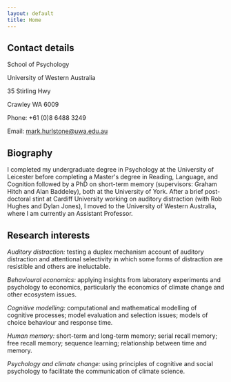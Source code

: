 ```yaml
---
layout: default
title: Home
---
```


## Contact details

<p>School of Psychology</p>
<p>University of Western Australia</p>
<p>35 Stirling Hwy</p>    
<p>Crawley WA 6009</p>
<p>Phone: +61 (0)8 6488 3249</p>
<p>Email: <a href="mailto:mark.hurlstone@uwa.edu.au">mark.hurlstone@uwa.edu.au</a></p>

## Biography      

<p> I completed my undergraduate degree in Psychology at the University of Leicester before completing a Master's degree in Reading, Language, and Cognition followed by a PhD on short-term memory (supervisors: Graham Hitch and Alan Baddeley), both at the University of York. After a brief post-doctoral stint at Cardiff University working on auditory distraction (with Rob Hughes and Dylan Jones), I moved to the University of Western Australia, where I am currently an Assistant Professor.</p>

## Research interests

*Auditory distraction:* testing a duplex mechanism account of auditory distraction and attentional selectivity in which some forms of distraction are resistible and others are ineluctable.

*Behavioural economics:* applying insights from laboratory experiments and psychology to economics, particularly the economics of climate change and other ecosystem issues.

*Cognitive modelling:* computational and mathematical modelling of cognitive processes; model evaluation and selection issues; models of choice behaviour and response time.

*Human memory:* short-term and long-term memory; serial recall memory; free recall memory; sequence learning; relationship between time and memory.

*Psychology and climate change:* using principles of cognitive and social psychology to facilitate the communication of climate science.

